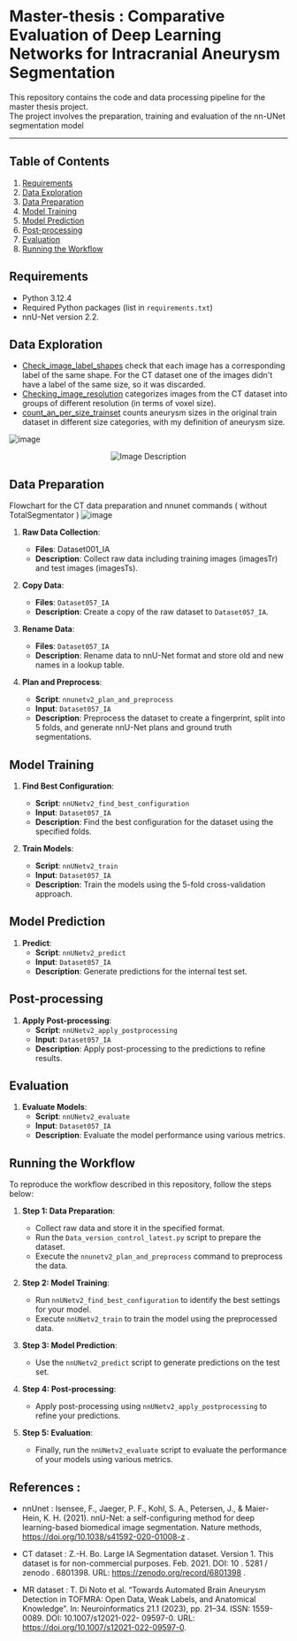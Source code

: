 # Master-thesis : Comparative Evaluation of Deep Learning Networks for Intracranial Aneurysm Segmentation

This repository contains the code and data processing pipeline for the master thesis project.  
The project involves the preparation, training and evaluation of the nn-UNet segmentation model 

__________________________________________________________________________________________________

## Table of Contents

1. [Requirements](#requirements)
2. [Data Exploration](#data-exploration)
3. [Data Preparation](#data-preparation)
4. [Model Training](#model-training)
5. [Model Prediction](#model-prediction)
6. [Post-processing](#post-processing)
7. [Evaluation](#evaluation)
8. [Running the Workflow](#running-the-workflow)

## Requirements

- Python 3.12.4
- Required Python packages (list in `requirements.txt`)
- nnU-Net version 2.2.

## Data Exploration 

- [Check_image_label_shapes](https://github.com/Peaceandmaths/Master-thesis/blob/main/Data%20Exploration/Check_image_label_shapes.py) check that each image has a corresponding label of the same shape. For the CT dataset one of the images didn't have a label of the same size, so it was discarded.
- [Checking_image_resolution](https://github.com/Peaceandmaths/Master-thesis/blob/main/Data%20Exploration/Checking_image_resolution.py) categorizes images from the CT dataset into groups of different resolution (in terms of voxel size).
- [count_an_per_size_trainset](https://github.com/Peaceandmaths/Master-thesis/blob/main/Data%20Exploration/count_an_per_size_trainset.py) counts aneurysm sizes in the original train dataset in different size categories, with my definition of aneurysm size.

![image](https://github.com/user-attachments/assets/b5d8f5f7-d770-4242-b961-1dc02771cb34)

<p align="center">
  <img src="https://github.com/user-attachments/assets/b5d8f5f7-d770-4242-b961-1dc02771cb34" alt="Image Description">
</p>

## Data Preparation

Flowchart for the CT data preparation and nnunet commands ( without TotalSegmentator ) 
![image](https://github.com/Peaceandmaths/Master-thesis/assets/117741432/a7f3aa2a-2c49-476b-9c8c-379a2918eecd)

1. **Raw Data Collection**:
   - **Files**: Dataset001_IA
   - **Description**: Collect raw data including training images (imagesTr) and test images (imagesTs).

2. **Copy Data**:
   - **Files**: `Dataset057_IA`
   - **Description**: Create a copy of the raw dataset to `Dataset057_IA`.

3. **Rename Data**:
   - **Files**: `Dataset057_IA`
   - **Description**: Rename data to nnU-Net format and store old and new names in a lookup table.

4. **Plan and Preprocess**:
   - **Script**: `nnunetv2_plan_and_preprocess`
   - **Input**: `Dataset057_IA`
   - **Description**: Preprocess the dataset to create a fingerprint, split into 5 folds, and generate nnU-Net plans and ground truth segmentations.

## Model Training

1. **Find Best Configuration**:
   - **Script**: `nnUNetv2_find_best_configuration`
   - **Input**: `Dataset057_IA`
   - **Description**: Find the best configuration for the dataset using the specified folds.

2. **Train Models**:
   - **Script**: `nnUNetv2_train`
   - **Input**: `Dataset057_IA`
   - **Description**: Train the models using the 5-fold cross-validation approach.

## Model Prediction

1. **Predict**:
   - **Script**: `nnUNetv2_predict`
   - **Input**: `Dataset057_IA`
   - **Description**: Generate predictions for the internal test set.

## Post-processing

1. **Apply Post-processing**:
   - **Script**: `nnUNetv2_apply_postprocessing`
   - **Input**: `Dataset057_IA`
   - **Description**: Apply post-processing to the predictions to refine results.

## Evaluation

1. **Evaluate Models**:
   - **Script**: `nnUNetv2_evaluate`
   - **Input**: `Dataset057_IA`
   - **Description**: Evaluate the model performance using various metrics.

## Running the Workflow

To reproduce the workflow described in this repository, follow the steps below:

1. **Step 1: Data Preparation**:
   - Collect raw data and store it in the specified format.
   - Run the `Data_version_control_latest.py` script to prepare the dataset.
   - Execute the `nnunetv2_plan_and_preprocess` command to preprocess the data.

2. **Step 2: Model Training**:
   - Run `nnUNetv2_find_best_configuration` to identify the best settings for your model.
   - Execute `nnUNetv2_train` to train the model using the preprocessed data.

3. **Step 3: Model Prediction**:
   - Use the `nnUNetv2_predict` script to generate predictions on the test set.

4. **Step 4: Post-processing**:
   - Apply post-processing using `nnUNetv2_apply_postprocessing` to refine your predictions.

5. **Step 5: Evaluation**:
   - Finally, run the `nnUNetv2_evaluate` script to evaluate the performance of your models using various metrics.

## References : 

- nnUnet : Isensee, F., Jaeger, P. F., Kohl, S. A., Petersen, J., & Maier-Hein, K. H. (2021). nnU-Net: a self-configuring 
method for deep learning-based biomedical image segmentation. Nature methods, https://doi.org/10.1038/s41592-020-01008-z .

- CT dataset : Z.-H. Bo. Large IA Segmentation dataset. Version 1. This dataset is for non-commercial
purposes. Feb. 2021. DOI: 10 . 5281 / zenodo . 6801398. URL: https://zenodo.org/record/6801398 .

- MR dataset : T. Di Noto et al. “Towards Automated Brain Aneurysm Detection in TOFMRA: Open Data, Weak Labels, and Anatomical Knowledge”. In: Neuroinformatics 21.1 (2023), pp. 21–34. ISSN: 1559-0089. DOI: 10.1007/s12021-022-
09597-0. URL: https://doi.org/10.1007/s12021-022-09597-0.

